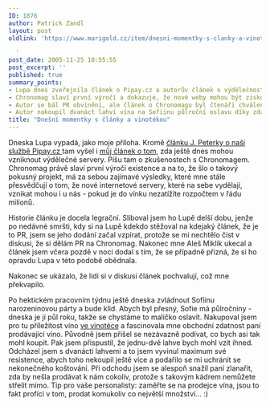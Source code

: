```yaml
---
ID: 1876
author: Patrick Zandl
layout: post
oldlink: 'https://www.marigold.cz/item/dnesni-momentky-s-clanky-a-vinotekou

  '
post_date: 2005-11-25 10:55:55
post_excerpt: ''
published: true
summary_points:
- Lupa dnes zveřejnila článek o Pipay.cz a autorův článek o výdělečnosti serverů.
- Chronomag slaví první výročí a dokazuje, že nové weby mohou být ziskové.
- Autor se bál PR obvinění, ale článek o Chronomagu byl čtenáři chválen.
- Autor nakoupil dvanáct lahví vína na Sofiinu půlroční oslavu díky zdatné prodavačce.
title: "Dnešní momentky s články a vinotékou"
---
```


<p>Dneska Lupa vypadá, jako moje příloha. Kromě <a href="http://www.lupa.cz/clanek.php3?show=4528">článku J. Peterky o naší službě Pipay.cz </a>tam vyšel i <a href="http://www.lupa.cz/clanek.php3?show=4529">můj článek o tom</a>, zda ještě dnes mohou vzniknout výdělečné servery. Píšu tam o zkušenostech s Chronomagem. Chronomag právě slaví první výročí existence a na to, že šlo o takový pokusný projekt, má za sebou zajímavé výsledky, které mne stále přesvědčují o tom, že nové internetové servery, které na sebe vydělají, vznikat mohou i u nás - pokud je do vínku nezatížíte rozpočtem v řádu milionů. </p>

<p>Historie článku je docela legrační. Sliboval jsem ho Lupě delší dobu, jenže po nedávné smršti, kdy si na Lupě kdekdo stěžoval na kdejaký článek, že je to PR, jsem se jeho dodání začal vzpírat, protože se mi nechtělo číst v diskusi, že si dělám PR na Chronomag. Nakonec mne Aleš Miklík ukecal a článek jsem včera pozdě v noci dodal s tím, že se případně přizná, že si ho opravdu Lupa v této podobě obědnala. </p>

<p>Nakonec se ukázalo, že lidi si v diskusi článek pochvalují, což mne překvapilo. </p>

<p>Po hektickém pracovním týdnu ještě dneska zvládnout Sofiinu narozeninovou párty a bude klid. Abych byl přesný, Sofie má půlročniny - dneska je jí půl roku, takže se chystáme to maličko oslavit. Nakupoval jsem pro tu příležitost víno <a href="http://www.lcnicolas.cz/">ve vinotéce</a> a fascinovala mne obchodní zdatnost paní prodávající víno. Původně jsem přišel se nezávazně podívat, co bych asi tak mohl koupit. Pak jsem přispustil, že jednu-dvě lahve bych mohl vzít ihned. Odcházel jsem s dvanácti lahvemi a to jsem vyvinul maximum své resistence, abych toho  nekoupil ještě více a podařilo se mi uchránit se nekonečného koštování. Při odchodu jsem se alespoň snažil paní zlanařit, zda by nešla prodávat k nám cokoliv, protože s takovým kádrem nemůžete střelit mimo. Tip pro vaše personalisty: zaměřte se na prodejce vína, jsou to fakt profíci v tom, prodat komukoliv co největší množství... :)
</p>